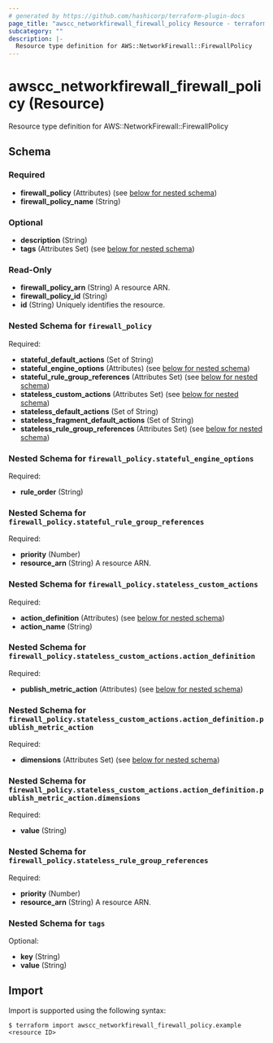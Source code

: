 ```yaml
---
# generated by https://github.com/hashicorp/terraform-plugin-docs
page_title: "awscc_networkfirewall_firewall_policy Resource - terraform-provider-awscc"
subcategory: ""
description: |-
  Resource type definition for AWS::NetworkFirewall::FirewallPolicy
---
```


# awscc_networkfirewall_firewall_policy (Resource)

Resource type definition for AWS::NetworkFirewall::FirewallPolicy



<!-- schema generated by tfplugindocs -->
## Schema

### Required

- **firewall_policy** (Attributes) (see [below for nested schema](#nestedatt--firewall_policy))
- **firewall_policy_name** (String)

### Optional

- **description** (String)
- **tags** (Attributes Set) (see [below for nested schema](#nestedatt--tags))

### Read-Only

- **firewall_policy_arn** (String) A resource ARN.
- **firewall_policy_id** (String)
- **id** (String) Uniquely identifies the resource.

<a id="nestedatt--firewall_policy"></a>
### Nested Schema for `firewall_policy`

Required:

- **stateful_default_actions** (Set of String)
- **stateful_engine_options** (Attributes) (see [below for nested schema](#nestedatt--firewall_policy--stateful_engine_options))
- **stateful_rule_group_references** (Attributes Set) (see [below for nested schema](#nestedatt--firewall_policy--stateful_rule_group_references))
- **stateless_custom_actions** (Attributes Set) (see [below for nested schema](#nestedatt--firewall_policy--stateless_custom_actions))
- **stateless_default_actions** (Set of String)
- **stateless_fragment_default_actions** (Set of String)
- **stateless_rule_group_references** (Attributes Set) (see [below for nested schema](#nestedatt--firewall_policy--stateless_rule_group_references))

<a id="nestedatt--firewall_policy--stateful_engine_options"></a>
### Nested Schema for `firewall_policy.stateful_engine_options`

Required:

- **rule_order** (String)


<a id="nestedatt--firewall_policy--stateful_rule_group_references"></a>
### Nested Schema for `firewall_policy.stateful_rule_group_references`

Required:

- **priority** (Number)
- **resource_arn** (String) A resource ARN.


<a id="nestedatt--firewall_policy--stateless_custom_actions"></a>
### Nested Schema for `firewall_policy.stateless_custom_actions`

Required:

- **action_definition** (Attributes) (see [below for nested schema](#nestedatt--firewall_policy--stateless_custom_actions--action_definition))
- **action_name** (String)

<a id="nestedatt--firewall_policy--stateless_custom_actions--action_definition"></a>
### Nested Schema for `firewall_policy.stateless_custom_actions.action_definition`

Required:

- **publish_metric_action** (Attributes) (see [below for nested schema](#nestedatt--firewall_policy--stateless_custom_actions--action_definition--publish_metric_action))

<a id="nestedatt--firewall_policy--stateless_custom_actions--action_definition--publish_metric_action"></a>
### Nested Schema for `firewall_policy.stateless_custom_actions.action_definition.publish_metric_action`

Required:

- **dimensions** (Attributes Set) (see [below for nested schema](#nestedatt--firewall_policy--stateless_custom_actions--action_definition--publish_metric_action--dimensions))

<a id="nestedatt--firewall_policy--stateless_custom_actions--action_definition--publish_metric_action--dimensions"></a>
### Nested Schema for `firewall_policy.stateless_custom_actions.action_definition.publish_metric_action.dimensions`

Required:

- **value** (String)





<a id="nestedatt--firewall_policy--stateless_rule_group_references"></a>
### Nested Schema for `firewall_policy.stateless_rule_group_references`

Required:

- **priority** (Number)
- **resource_arn** (String) A resource ARN.



<a id="nestedatt--tags"></a>
### Nested Schema for `tags`

Optional:

- **key** (String)
- **value** (String)

## Import

Import is supported using the following syntax:

```shell
$ terraform import awscc_networkfirewall_firewall_policy.example <resource ID>
```
